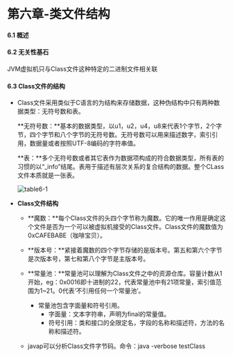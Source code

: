 # 第六章-类文件结构

#### 6.1 概述

#### 6.2  无关性基石

JVM虚拟机只与Class文件这种特定的二进制文件相关联

#### 6.3  Class文件的结构

- Class文件采用类似于C语言的为结构来存储数据，这种伪结构中只有两种数据类型：无符号数和表。

  ​	**无符号数：**基本的数据类型，以u1，u2，u4，u8来代表1个字节，2个字节，四个字节和八个字节的无符号数。无符号数可以用来描述数字，索引引用，数据量或者按照UTF-8编码的字符串值。

  ​	**表：**多个无符号数或者其它表作为数据项构成的符合数据类型，所有表的习惯的以“_info”结尾。表用于描述有层次关系的复合结构的数据。整个CLass文件本质就是一张表。

  ![table6-1](C:\Xingwei\Owner\Typora\Typora\Notebook\JavaVirtualMachine\images\table6-1.png)

- **Class文件结构**

  - **魔数：**每个Class文件的头四个字节称为魔数。它的唯一作用是确定这个文件是否为一个可以被虚拟机接受的Class文件。Class文件的魔数值为0xCAFEBABE（咖啡宝贝）。

  - **版本号：**紧接着魔数的四个字节存储的是版本号。第五和第六个字节是次版本号，第七和第八个字节是主版本号。
  - **常量池：**常量池可以理解为Class文件之中的资源仓库。容量计数从1开始，eg：0x0016即十进制的22，代表常量池中有21项常量，索引值范围为1~21。0代表‘不引用任何一个常量池’。
    - 常量池包含字面量和符号引用。
      - 字面量：文本字符串，声明为final的常量值。
      - 符号引用：类和接口的全限定名，字段的名称和描述符，方法的名称和描述符。
  - javap可以分析Class文件字节码。命令：java -verbose testClass





















































